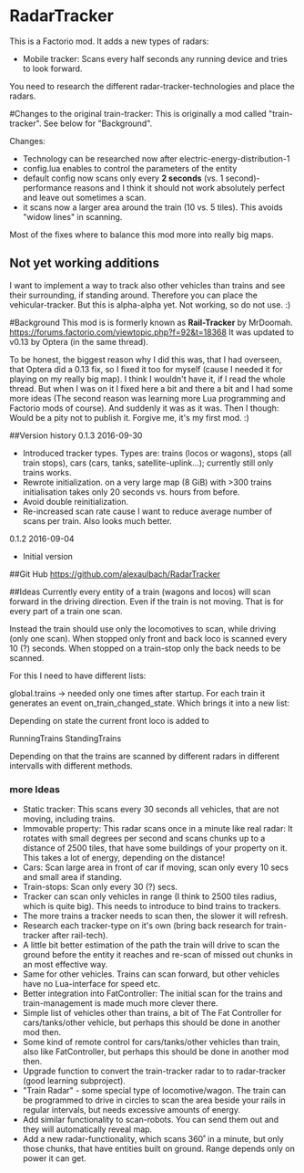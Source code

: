 # RadarTracker
This is a Factorio mod. It adds a new types of radars:
- Mobile tracker: Scans every half seconds any running device and tries to look forward.

You need to research the different radar-tracker-technologies and place the radars.
 
#Changes to the original train-tracker:
This is originally a mod called "train-tracker". See below for "Background".

Changes:
- Technology can be researched now after electric-energy-distribution-1
- config.lua enables to control the parameters of the entity
- default config now scans only every **2 seconds** (vs. 1 second)- performance reasons and I think it should not work absolutely perfect and leave out sometimes a scan.
- it scans now a larger area around the train (10 vs. 5 tiles). This avoids "widow lines" in scanning.

Most of the fixes where to balance this mod more into really big maps.

## Not yet working additions
I want to implement a way to track also other vehicles than trains and see their surrounding, if standing around. Therefore you can place the vehicular-tracker. But this is alpha-alpha yet. Not working, so do not use. :)

#Background
This mod is is formerly known as **Rail-Tracker** by MrDoomah.
https://forums.factorio.com/viewtopic.php?f=92&t=18368
It was updated to v0.13 by Optera (in the same thread).

To be honest, the biggest reason why I did this was, that I had overseen, that Optera did a 0.13 fix, so I fixed it too for myself (cause I needed it for playing on my really big map). I think I wouldn't have it, if I read the whole thread. But when I was on it I fixed here a bit and there a bit and I had some more ideas (The second reason was learning more Lua programming and Factorio mods of course).
And suddenly it was as it was. Then I though: Would be a pity not to publish it. Forgive me, it's my first mod. :)

##Version history
0.1.3 2016-09-30 
- Introduced tracker types. Types are: trains (locos or wagons), stops (all train stops), cars (cars, tanks, satellite-uplink...); currently still only trains works.
- Rewrote initialization. on a very large map (8 GiB) with >300 trains initialisation takes only 20 seconds vs. hours from before.
- Avoid double reinitialization.
- Re-increased scan rate cause I want to reduce average number of scans per train. Also looks much better.

0.1.2 2016-09-04
- Initial version

##Git Hub
https://github.com/alexaulbach/RadarTracker

##Ideas
Currently every entity of a train (wagons and locos) will scan forward in the driving direction. Even if the train is not moving. That is for every part of a train one scan.

Instead the train should use only the locomotives to scan, while driving (only one scan).
When stopped only front and back loco is scanned every 10 (?) seconds.
When stopped on a train-stop only the back needs to be scanned.

For this I need to have different lists:

global.trains -> needed only one times after startup.
For each train it generates an event on_train_changed_state. Which brings it into a new list:

Depending on state the current front loco is added to

RunningTrains
StandingTrains

Depending on that the trains are scanned by different radars in different intervalls with different methods.

### more Ideas
- Static tracker: This scans every 30 seconds all vehicles, that are not moving, including trains.
- Immovable property: This radar scans once in a minute like real radar:
 It rotates with small degrees per second and scans chunks up to a distance of 2500 tiles,
 that have some buildings of your property on it. This takes a lot of energy, depending on the distance!
- Cars: Scan large area in front of car if moving, scan only every 10 secs and small area if standing.
- Train-stops: Scan only every 30 (?) secs.
- Tracker can scan only vehicles in range (I think to 2500 tiles radius, which is quite big). This needs to introduce to bind trains to trackers.
- The more trains a tracker needs to scan then, the slower it will refresh.
- Research each tracker-type on it's own (bring back research for train-tracker after rail-tech).
- A little bit better estimation of the path the train will drive to scan the ground before the entity it reaches and re-scan of missed out chunks in an most effective way.
- Same for other vehicles. Trains can scan forward, but other vehicles have no Lua-interface for speed etc. 
- Better integration into FatController: The initial scan for the trains and train-management is made much more clever there.
- Simple list of vehicles other than trains, a bit of The Fat Controller for cars/tanks/other vehicle, but perhaps this should be done in another mod then.
- Some kind of remote control for cars/tanks/other vehicles than train, also like FatController, but perhaps this should be done in another mod then.
- Upgrade function to convert the train-tracker radar to to radar-tracker (good learning subproject).
- "Train Radar"  - some special type of locomotive/wagon. The train can be programmed to drive in circles to scan the area beside your rails in regular intervals, but needs excessive amounts of energy.
- Add similar functionality to scan-robots. You can send them out and they will automatically reveal map.
- Add a new radar-functionality, which scans 360˚ in a minute, but only those chunks, that have entities built on ground. Range depends only on power it can get.
